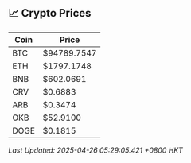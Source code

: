 ## 📈 Crypto Prices

| Coin | Price |
| ---- | ----- |
| BTC | $94789.7547 |
| ETH | $1797.1748 |
| BNB | $602.0691 |
| CRV | $0.6883 |
| ARB | $0.3474 |
| OKB | $52.9100 |
| DOGE | $0.1815 |

_Last Updated: 2025-04-26 05:29:05.421 +0800 HKT_
